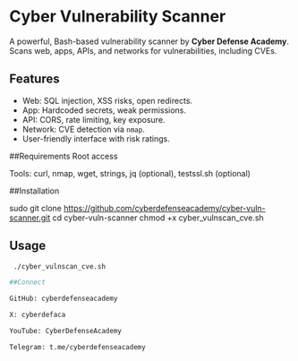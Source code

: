 # Cyber Vulnerability Scanner
A powerful, Bash-based vulnerability scanner by **Cyber Defense Academy**. Scans web, apps, APIs, and networks for vulnerabilities, including CVEs.

## Features
- Web: SQL injection, XSS risks, open redirects.
- App: Hardcoded secrets, weak permissions.
- API: CORS, rate limiting, key exposure.
- Network: CVE detection via `nmap`.
- User-friendly interface with risk ratings.



##Requirements
Root access

Tools: curl, nmap, wget, strings, jq (optional), testssl.sh (optional)

##Installation

sudo git clone https://github.com/cyberdefenseacademy/cyber-vuln-scanner.git
cd cyber-vuln-scanner
chmod +x cyber_vulnscan_cve.sh

## Usage

```bash
 ./cyber_vulnscan_cve.sh

##Connect 

GitHub: cyberdefenseacademy

X: cyberdefaca

YouTube: CyberDefenseAcademy

Telegram: t.me/cyberdefenseacademy
